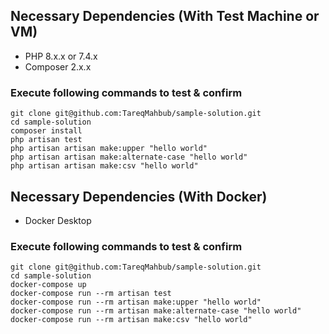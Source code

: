 

## Necessary Dependencies (With Test Machine or VM)

- PHP 8.x.x or 7.4.x
- Composer 2.x.x

### Execute following commands to test & confirm
```
git clone git@github.com:TareqMahbub/sample-solution.git
cd sample-solution
composer install
php artisan test
php artisan artisan make:upper "hello world"
php artisan artisan make:alternate-case "hello world"
php artisan artisan make:csv "hello world"
```

## Necessary Dependencies (With Docker)

- Docker Desktop

### Execute following commands to test & confirm
```
git clone git@github.com:TareqMahbub/sample-solution.git
cd sample-solution
docker-compose up
docker-compose run --rm artisan test
docker-compose run --rm artisan make:upper "hello world"
docker-compose run --rm artisan make:alternate-case "hello world"
docker-compose run --rm artisan make:csv "hello world"
```
